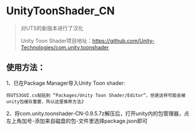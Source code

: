 # UnityToonShader_CN
> 对UTS的新版本进行了汉化
> 
> Unity Toon Shader项目地址：https://github.com/Unity-Technologies/com.unity.toonshader

## 使用方法：
1、已在Package Manager导入Unity Toon shader:

    将UTS3GUI.cs粘贴到 “Packages/Unity Toon Shader/Editor”，但是这样可能会被unity包缓存重置，所以这里推荐方法2

2、将com.unity.toonshader-CN-0.9.5.7z解压后，打开unity内的包管理器，点左上角加号-添加来自磁盘的包-文件里选择package.json即可
